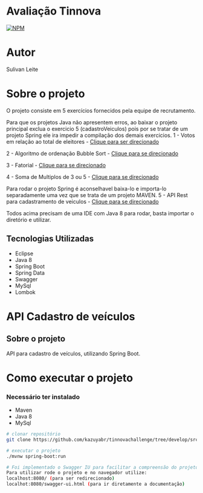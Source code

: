 # Avaliação Tinnova
[![NPM](https://img.shields.io/npm/l/react)](https://github.com/kazuyabr/tinnovachallenge/blob/master/LICENSE) 


# Autor

Sulivan Leite


# Sobre o projeto

O projeto consiste em 5 exercícios fornecidos pela equipe de recrutamento.

Para que os projetos Java não apresentem erros, ao baixar o projeto principal exclua o exercicio 5 (cadastroVeiculos) pois por se tratar de um projeto Spring ele ira impedir a compilação dos demais exercicios.
1 - Votos em relação ao total de eleitores - [Clique para ser direcionado](https://github.com/kazuyabr/tinnovachallenge/tree/master/src/exercicios/eleitores)

2 - Algoritmo de ordenação Bubble Sort - [Clique para se direcionado](https://github.com/kazuyabr/tinnovachallenge/tree/master/src/exercicios/bubblesort)

3 - Fatorial - [Clique para se direcionado](https://github.com/kazuyabr/tinnovachallenge/tree/master/src/exercicios/fatorial)

4 - Soma de Multiplos de 3 ou 5 - [Clique para se direcionado](https://github.com/kazuyabr/tinnovachallenge/tree/master/src/exercicios/multiplos)

Para rodar o projeto Spring é aconselhavel baixa-lo e importa-lo separadamente uma vez que se trata de um projeto MAVEN.
5 - API Rest para cadastramento de veiculos - [Clique para se direcionado](https://github.com/kazuyabr/tinnovachallenge/tree/master/src/exercicios/cadastroVeiculos)

Todos acima precisam de uma IDE com Java 8 para rodar, basta importar o diretório e utilizar.

## Tecnologias Utilizadas
- Eclipse
- Java 8
- Spring Boot
- Spring Data
- Swagger
- MySql
- Lombok

# API Cadastro de veículos
## Sobre o projeto
API para cadastro de veículos, utilizando Spring Boot.

# Como executar o projeto
### Necessário ter instalado
- Maven
- Java 8
- MySql

```bash
# clonar repositório
git clone https://github.com/kazuyabr/tinnovachallenge/tree/develop/src/exercicios/cadastroVeiculos

# executar o projeto
./mvnw spring-boot:run

# Foi implementado o Swagger IU para facilitar a compreensão do projeto
Para utilizar rode o projeto e no navegador utilize:
localhost:8080/ (para ser redirecionado)
localhot:8080/swagger-ui.html (para ir diretamente a documentação)
```

